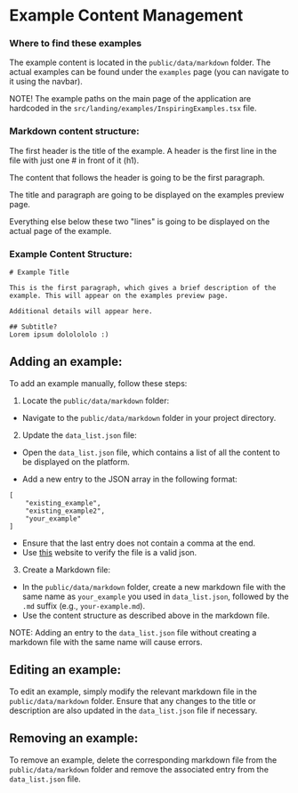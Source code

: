 
# Example Content Management
### Where to find these examples
The example content is located in the `public/data/markdown` folder.
The actual examples can be found under the `examples` page (you can navigate to it using the navbar).

NOTE! The example paths on the main page of the application are hardcoded in the `src/landing/examples/InspiringExamples.tsx` file.

### Markdown content structure:

The first header is the title of the example. A header is the first line in the file with just one # in front of it (h1).

The content that follows the header is going to be the first paragraph.

The title and paragraph are going to be displayed on the examples preview page.

Everything else below these two "lines" is going to be displayed on the actual page of the example.

  

### Example Content Structure:
```
# Example Title

This is the first paragraph, which gives a brief description of the example. This will appear on the examples preview page.

Additional details will appear here.

## Subtitle?
Lorem ipsum dololololo :)

```

## Adding an example:
To add an example manually, follow these steps:
1. Locate the `public/data/markdown` folder:

- Navigate to the `public/data/markdown` folder in your project directory.

2. Update the `data_list.json` file:

- Open the `data_list.json` file, which contains a list of all the content to be displayed on the platform.

- Add a new entry to the JSON array in the following format:
```
[
	"existing_example",
	"existing_example2",
	"your_example"
]
```

- Ensure that the last entry does not contain a comma at the end.
- Use [this](https://jsonlint.com/) website to verify the file is a valid json.

3. Create a Markdown file:
- In the `public/data/markdown` folder, create a new markdown file with the same name as `your_example` you used in `data_list.json`, followed by the `.md` suffix (e.g., `your-example.md`).
- Use the content structure as described above in the markdown file.

NOTE: Adding an entry to the `data_list.json` file without creating a markdown file with the same name will cause errors.

## Editing an example:
To edit an example, simply modify the relevant markdown file in the `public/data/markdown` folder. Ensure that any changes to the title or description are also updated in the `data_list.json` file if necessary.

## Removing an example:
To remove an example, delete the corresponding markdown file from the `public/data/markdown` folder and remove the associated entry from the `data_list.json` file.